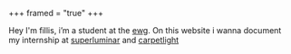 +++
framed = "true"
+++

Hey I'm fillis, i’m a student at the [ewg](https://www.ewg-hamburg.de/). On this website i wanna document my internship at [superluminar](https://superluminar.io/) and [carpetlight](https://www.carpetlight.com/)
